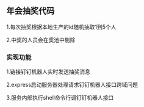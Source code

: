 ## 年会抽奖代码 

1.每次抽奖根据本地生产的id随机抽取1到5个人

2.中奖的人员会在奖池中剔除


### 实现功能
1.链接钉钉机器人实时发送抽奖消息

2.express启动服务器处理请求钉钉机器人接口跨域问题

3.服务内部执行shell命令行调钉钉机器人接口